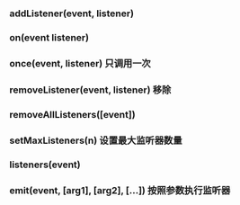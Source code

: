 ### addListener(event, listener)
### on(event listener)
### once(event, listener) 只调用一次
### removeListener(event, listener) 移除
### removeAllListeners([event])
### setMaxListeners(n) 设置最大监听器数量
### listeners(event)
### emit(event, [arg1], [arg2], [...]) 按照参数执行监听器